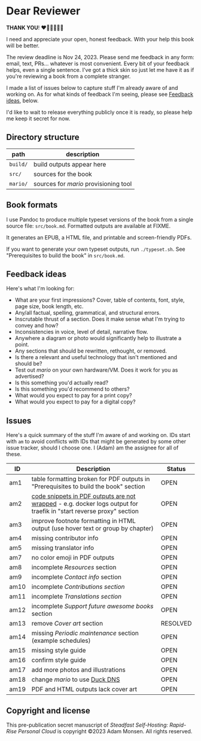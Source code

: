 # Dear Reviewer

**THANK YOU**! ❤️🧡💛💚💙💜

I need and appreciate your open, honest feedback. With your help this book will be better.

The review deadline is Nov 24, 2023. Please send me feedback in any form: email, text, PRs... whatever is most convenient. Every bit of your feedback helps, even a single sentence. I've got a thick skin so just let me have it as if you're reviewing a book from a complete stranger.

I made a list of issues below to capture stuff I'm already aware of and working on. As for what kinds of feedback I'm seeing, please see [Feedback ideas](#feedback-ideas), below.

I'd like to wait to release everything publicly once it is ready, so please help me keep it secret for now.

## Directory structure

| path     | description                           |
|----------|---------------------------------------|
| `build/` | build outputs appear here             |
| `src/`   | sources for the book                  |
| `mario/` | sources for _mario_ provisioning tool |

## Book formats

I use Pandoc to produce multiple typeset versions of the book from a single source file: `src/book.md`. Formatted outputs are available at FIXME.

It generates an EPUB, a HTML file, and printable and screen-friendly PDFs.

If you want to generate your own typeset outputs, run `./typeset.sh`. See "Prerequisites to build the book" in `src/book.md`.

## Feedback ideas

Here's what I'm looking for:

* What are your first impressions? Cover, table of contents, font, style, page size, book length, etc.
* Any/all factual, spelling, grammatical, and structural errors.
* Inscrutable thrust of a section. Does it make sense what I'm trying to convey and how?
* Inconsistencies in voice, level of detail, narrative flow.
* Anywhere a diagram or photo would significantly help to illustrate a point.
* Any sections that should be rewritten, rethought, or removed.
* Is there a relevant and useful technology that isn't mentioned and should be?
* Test out _mario_ on your own hardware/VM. Does it work for you as advertised?
* Is this something you'd actually read?
* Is this something you'd recommend to others?
* What would you expect to pay for a print copy?
* What would you expect to pay for a digital copy?

## Issues

Here's a quick summary of the stuff I'm aware of and working on. IDs start with `am` to avoid conflicts with IDs that might be generated by some other issue tracker, should I choose one. I (Adam) am the assignee for all of these.

| ID   | Description | Status |
|------|-------------|--------|
| am1  | table formatting broken for PDF outputs in "Prerequisites to build the book" section | OPEN |
| am2  | [code snippets in PDF outputs are not wrapped](https://stackoverflow.com/questions/20788464/pandoc-doesnt-text-wrap-code-blocks-when-converting-to-pdf) - e.g. docker logs output for traefik in "start reverse proxy" section | OPEN |
| am3  | improve footnote formatting in HTML output (use hover text or group by chapter) | OPEN |
| am4  | missing contributor info | OPEN |
| am5  | missing translator info | OPEN |
| am7  | no color emoji in PDF outputs | OPEN |
| am8  | incomplete _Resources_ section | OPEN |
| am9  | incomplete _Contact info_ section | OPEN |
| am10 | incomplete _Contributions section_ | OPEN |
| am11 | incomplete _Translations section_ | OPEN |
| am12 | incomplete _Support future awesome books_ section | OPEN |
| am13 | remove _Cover art_ section | RESOLVED |
| am14 | missing _Periodic maintenance_ section (example schedules) | OPEN |
| am15 | missing style guide | OPEN |
| am16 | confirm style guide | OPEN |
| am17 | add more photos and illustrations | OPEN |
| am18 | change _mario_ to use [Duck DNS](https://hub.docker.com/r/linuxserver/duckdns) | OPEN |
| am19 | PDF and HTML outputs lack cover art | OPEN |

## Copyright and license

This pre-publication secret manuscript of _Steadfast Self-Hosting: Rapid-Rise Personal Cloud_ is copyright &copy;2023 Adam Monsen. All rights reserved.
